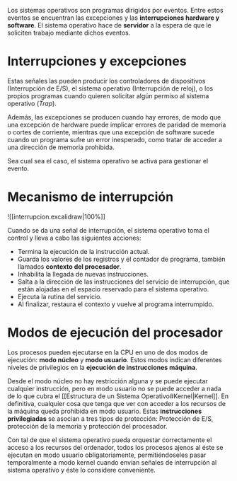 
Los sistemas operativos son programas dirigidos por eventos. Entre estos eventos se encuentran las excepciones y las **interrupciones hardware y software**. El sistema operativo hace de **servidor** a la espera de que le soliciten trabajo mediante dichos eventos.

# Interrupciones y excepciones

Estas señales las pueden producir los controladores de dispositivos (Interrupción de E/S), el sistema operativo (Interrupción de reloj), o los propios programas cuando quieren solicitar algún permiso al sistema operativo (*Trap*).

Además, las excepciones se producen cuando hay errores, de modo que una excepción de hardware puede implicar errores de paridad de memoria o cortes de corriente, mientras que una excepción de software sucede cuando un programa sufre un error inesperado, como tratar de acceder a una dirección de memoria prohibida.

Sea cual sea el caso, el sistema operativo se activa para gestionar el evento.

# Mecanismo de interrupción

![[interrupcion.excalidraw|100%]]

Cuando se da una señal de interrupción, el sistema operativo toma el control y lleva a cabo las siguientes acciones:
- Termina la ejecución de la instrucción actual.
- Guarda los valores de los registros y el contador de programa, también llamados **contexto del procesador**.
- Inhabilita la llegada de nuevas instrucciones.
- Salta a la dirección de las instrucciones del servicio de interrupción, que están alojadas en el espacio reservado para el sistema operativo.
- Ejecuta la rutina del servicio.
- Al finalizar, restaura el contexto y vuelve al programa interrumpido.

# Modos de ejecución del procesador

Los procesos pueden ejecutarse en la CPU en uno de dos modos de ejecución: **modo núcleo** y **modo usuario**. Estos modos indican diferentes niveles de privilegios en la **ejecución de instrucciones máquina**.

Desde el modo núcleo no hay restricción alguna y se puede ejecutar cualquier instrucción, pero en modo usuario no se puede acceder a nada de lo que cubra el [[Estructura de un Sistema Operativo#Kernel|Kernel]]. En definitiva, cualquier cosa que tenga que ver con acceder a los recursos de la máquina queda prohibida en modo usuario. Estas **instrucciones privilegiadas** se asocian a tres tipos de protección: Protección de E/S, protección de la memoria y protección del procesador.

Con tal de que el sistema operativo pueda orquestar correctamente el acceso a los recursos del ordenador, todos los procesos ajenos al éste se ejecutan en modo usuario obligatoriamente, permitiéndoseles pasar temporalmente a modo kernel cuando envían señales de interrupción al sistema operativo y éste lo considere conveniente.